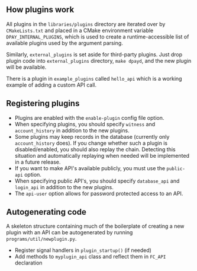 
How plugins work
----------------

All plugins in the `libraries/plugins` directory are iterated over by `CMakeLists.txt` and placed in a CMake environment variable `DPAY_INTERNAL_PLUGINS`, which is used to create a runtime-accessible list of available plugins used by the argument parsing.

Similarly, `external_plugins` is set aside for third-party plugins.  Just drop plugin code into `external_plugins` directory, `make dpayd`, and the new plugin will be available.

There is a plugin in `example_plugins` called `hello_api` which is a working example of adding a custom API call.

Registering plugins
-------------------

- Plugins are enabled with the `enable-plugin` config file option.
- When specifying plugins, you should specify `witness` and `account_history` in addition to the new plugins.
- Some plugins may keep records in the database (currently only `account_history` does).  If you change whether such a plugin is disabled/enabled, you should also replay the chain.  Detecting this situation and automatically replaying when needed will be implemented in a future release.
- If you want to make API's available publicly, you must use the `public-api` option.
- When specifying public API's, you should specify `database_api` and `login_api` in addition to the new plugins.
- The `api-user` option allows for password protected access to an API.

Autogenerating code
-------------------

A skeleton structure containing much of the boilerplate of creating a new plugin with an API can be autogenerated by running `programs/util/newplugin.py`.

- Register signal handlers in `plugin_startup()` (if needed)
- Add methods to `myplugin_api` class and reflect them in `FC_API` declaration
